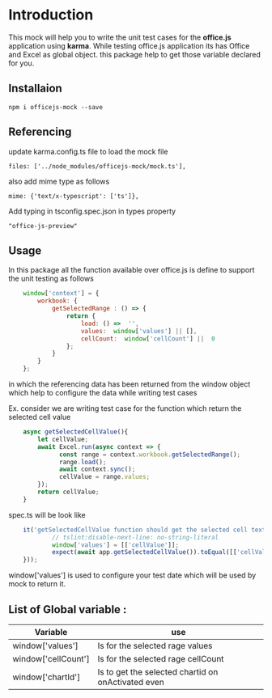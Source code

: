 # Introduction

This mock will help you to write the unit test cases for the **office.js** application using **karma**. While testing office.js application its has Office and Excel as global object. this package help to get those variable declared for you.


## Installaion

    npm i officejs-mock --save
    
## Referencing
update  karma.config.ts file to load the mock file

    files: ['../node_modules/officejs-mock/mock.ts'],
also add mime type as follows

    mime: {'text/x-typescript': ['ts']},

Add typing in tsconfig.spec.json in types property

    "office-js-preview"



## Usage

In this package all the function available over office.js is define to support the unit testing as follows 
```javascript
    window['context'] = {
	    workbook: {
		    getSelectedRange : () => {
			    return {
				    load: () =>  '',
				    values:  window['values'] || [],
				    cellCount:  window['cellCount'] ||  0
			    };
		    }
	    }
    };
```
in which the referencing data has been returned from the window object which help to configure the data while writing test cases 

Ex.
consider we are writing test case for the function which return the selected cell value 
```javascript
    async getSelectedCellValue(){
	    let cellValue;
        await Excel.run(async context => {
	          const range = context.workbook.getSelectedRange();
	          range.load();
	          await context.sync();
	          cellValue = range.values;
        });
        return cellValue;
    }
```

spec.ts will be look like 

```javascript
    it('getSelectedCellValue function should get the selected cell text', async(async () => {
            // tslint:disable-next-line: no-string-literal
            window['values'] = [['cellValue']];
            expect(await app.getSelectedCellValue()).toEqual([['cellValue']]);
    }));
```

window['values']  is used to configure your test date which will be used by mock to return it.


## List of Global variable :

|  Variable  |  use|
|--|--|
| window['values'] |  Is for the selected rage values |
| window['cellCount'] |  Is for the selected rage cellCount |
| window['chartId'] | Is to get the selected chartid on onActivated even |




